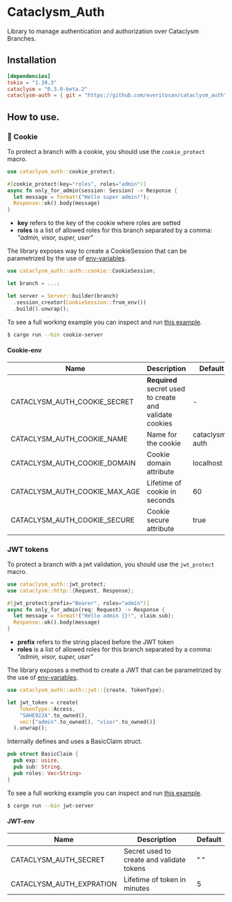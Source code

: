 # Cataclysm_Auth

Library to manage authentication and authorization over Cataclysm Branches.

## Installation

```toml
[dependencies]
tokio = "1.39.3"
cataclysm = "0.3.0-beta.2"
cataclysm-auth = { git = "https://github.com/everitosan/cataclysm_auth", version = "0.1.0" }
```

## How to use.
### 🍪 Cookie
To protect a branch with a cookie, you should use the `cookie_protect` macro.

```rust
use cataclysm_auth::cookie_protect;

#[cookie_protect(key="roles", roles="admin")]
async fn only_for_admin(session: Session) -> Response {
  let message = format!("Hello super admin!");
  Response::ok().body(message)
}
```
- **key** refers to the key of the cookie where roles are setted 
- **roles** is a list of allowed roles for this branch separated by a comma: *"admin, visor, super, user"* 

The library exposes way to create a CookieSession that can be parametrized by the use of [env-variables](#cookie-env).

```rust
use cataclysm_auth::auth::cookie::CookieSession;

let branch = ...;

let server = Server::builder(branch)
  .session_creator(CookieSession::from_env())
  .build().unwrap();

```

To see a full working example you can inspect and run [this example](./src/bin/cookie-server.rs).


```bash
$ cargo run --bin cookie-server
````

#### Cookie-env

| Name | Description | Default |
|--|--|--|
| CATACLYSM_AUTH_COOKIE_SECRET | **Required** secret used to create and validate cookies | - |
| CATACLYSM_AUTH_COOKIE_NAME | Name for the cookie | cataclysm-auth |
| CATACLYSM_AUTH_COOKIE_DOMAIN | Cookie domain attribute | localhost |
| CATACLYSM_AUTH_COOKIE_MAX_AGE | Lifetime of cookie in seconds | 60 |
| CATACLYSM_AUTH_COOKIE_SECURE | Cookie secure attribute | true |

### JWT tokens

To protect a branch with a jwt validation, you should use the `jwt_protect` macro.
```rust
use cataclysm_auth::jwt_protect;
use cataclysm::http::{Request, Response};

#[jwt_protect(prefix="Bearer", roles="admin")]
async fn only_for_admin(req: Request) -> Response {
  let message = format!("Hello admin {}!", claim.sub);
  Response::ok().body(message)
}
```
- **prefix** refers to the string placed before the JWT token 
- **roles** is a list of allowed roles for this branch separated by a comma: *"admin, visor, super, user"* 


The library exposes a method to create a JWT that can be parametrized by the use of [env-variables](#jwt-env).

```rust
use cataclysm_auth::auth::jwt::{create, TokenType};

let jwt_token = create(
    TokenType::Access, 
    "SAHE922A".to_owned(),
    vec!["admin".to_owned(), "visor".to_owned()]
  ).unwrap();
```

Internally defines and uses a BasicClaim struct.
```rust
pub struct BasicClaim {
  pub exp: usize,
  pub sub: String,
  pub roles: Vec<String>
}
```

To see a full working example you can inspect and run [this example](./src/bin/jwt-server.rs).

```bash
$ cargo run --bin jwt-server
```

#### JWT-env

| Name | Description | Default |
|--|--|--|
| CATACLYSM_AUTH_SECRET | Secret used to create and validate tokens | " " |
| CATACLYSM_AUTH_EXPRATION | Lifetime of token in minutes | 5|

